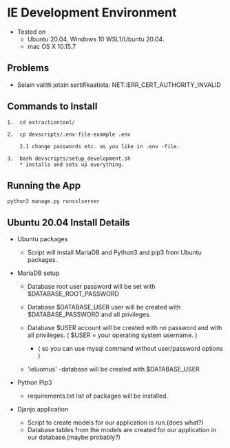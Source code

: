
# IE Development Environment  

* Tested on
    * Ubuntu 20.04, Windows 10 WSL1/Ubuntu 20.04.
    * mac OS X 10.15.7

## Problems
* Selain valitti jotain sertifikaatista: NET::ERR_CERT_AUTHORITY_INVALID

## Commands to Install

```
1.  cd extractiontool/

2.  cp devscripts/.env-file-example .env  

    2.1 change passwords etc. as you like in .env -file.  

3.  bash devscripts/setup_development.sh  
    * installs and sets up everything.
```

## Running the App

```
python3 manage.py runsslserver
```

## Ubuntu 20.04 Install Details

* Ubuntu packages  
    * Script will install MariaDB and Python3 and pip3 from Ubuntu packages.

* MariaDB setup
    * Database root user password will be set with $DATABASE_ROOT_PASSWORD 

    * Database $DATABASE_USER user will be created with $DATABASE_PASSWORD and all privileges.

    * Database $USER account will be created with no password and with all privileges. ( $USER = your operating system username. )

        * ( so you can use mysql command without user/password options )

    * 'ieluomus' -database will be created with $DATABASE_USER

* Python Pip3
    * requirements.txt list of packages will be installed.  

* Djanjo application
    * Script to create models for our application is run.(does what?)
    * Database tables from the models are created for our application in our database.(maybe probably?)

